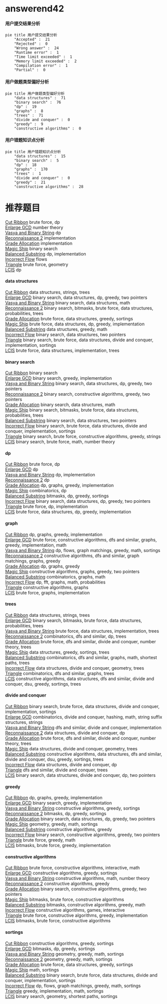 # answerend42
<!-- tabs:start -->
#### **用户提交结果分析**

```mermaid
pie title 用户提交结果分析
    "Accepted" :  21
    "Rejected" :  0
    "Wrong answer" :  24
    "Runtime error" :  1
    "Time limit exceeded" :  1
    "Memory limit exceeded" :  2
    "Compilation error" :  1
    "Partial" :  0
```
#### **用户做题类型偏好分析**

```mermaid
pie title 用户做题类型偏好分析
    "data structures" :  71
    "binary search" :  76
    "dp" :  19
    "graphs" :  8
    "trees" :  71
    "divide and conquer" :  0
    "greedy" :  9
    "constructive algorithms" :  0
```
#### **用户错题知识点分析**

```mermaid
pie title 用户错题知识点分析
    "data structures" :  15
    "binary search" :  5
    "dp" :  18
    "graphs" :  170
    "trees" :  1
    "divide and conquer" :  0
    "greedy" :  21
    "constructive algorithms" :  28
```
<!-- tabs:end -->
# 推荐题目
[Cut Ribbon](http://codeforces.com/problemset/problem/189/A)		brute force,
                        dp		  
[Enlarge GCD](http://codeforces.com/problemset/problem/1034/A)		number theory		  
[Vasya and Binary String](http://codeforces.com/problemset/problem/1107/E)		dp		  
[Reconnaissance 2](http://codeforces.com/problemset/problem/34/A)		implementation		  
[Grade Allocation](http://codeforces.com/problemset/problem/1316/A)		implementation		  
[Magic Ship](http://codeforces.com/problemset/problem/1117/C)		binary search		  
[Balanced Substring](http://codeforces.com/problemset/problem/873/B)		dp,
                        implementation		  
[Incorrect Flow](http://codeforces.com/problemset/problem/708/D)		flows		  
[Triangle](http://codeforces.com/problemset/problem/18/A)		brute force,
                        geometry		  
[LCIS](http://codeforces.com/problemset/problem/10/D)		dp		  
<!-- tabs:start -->
#### **data structures**
[Cut Ribbon](http://codeforces.com/problemset/problem/620/F)		data structures,
                        strings,
                        trees		  
[Enlarge GCD](http://codeforces.com/problemset/problem/1492/C)		binary search,
                        data structures,
                        dp,
                        greedy,
                        two pointers		  
[Vasya and Binary String](http://codeforces.com/problemset/problem/1490/G)		binary search,
                        data structures,
                        math		  
[Reconnaissance 2](http://codeforces.com/problemset/problem/1479/D)		binary search,
                        bitmasks,
                        brute force,
                        data structures,
                        probabilities,
                        trees		  
[Grade Allocation](http://codeforces.com/problemset/problem/1497/A)		brute force,
                        data structures,
                        greedy,
                        sortings		  
[Magic Ship](http://codeforces.com/problemset/problem/1491/C)		brute force,
                        data structures,
                        dp,
                        greedy,
                        implementation		  
[Balanced Substring](http://codeforces.com/problemset/problem/1492/B)		data structures,
                        greedy,
                        math		  
[Incorrect Flow](http://codeforces.com/problemset/problem/1436/E)		binary search,
                        data structures,
                        two pointers		  
[Triangle](http://codeforces.com/problemset/problem/1461/D)		binary search,
                        brute force,
                        data structures,
                        divide and conquer,
                        implementation,
                        sortings		  
[LCIS](http://codeforces.com/problemset/problem/1511/C)		brute force,
                        data structures,
                        implementation,
                        trees		  
#### **binary search**
[Cut Ribbon](http://codeforces.com/problemset/problem/1117/C)		binary search		  
[Enlarge GCD](http://codeforces.com/problemset/problem/1138/A)		binary search,
                        greedy,
                        implementation		  
[Vasya and Binary String](http://codeforces.com/problemset/problem/1492/C)		binary search,
                        data structures,
                        dp,
                        greedy,
                        two pointers		  
[Reconnaissance 2](http://codeforces.com/problemset/problem/1463/D)		binary search,
                        constructive algorithms,
                        greedy,
                        two pointers		  
[Grade Allocation](http://codeforces.com/problemset/problem/1490/G)		binary search,
                        data structures,
                        math		  
[Magic Ship](http://codeforces.com/problemset/problem/1479/D)		binary search,
                        bitmasks,
                        brute force,
                        data structures,
                        probabilities,
                        trees		  
[Balanced Substring](http://codeforces.com/problemset/problem/1436/E)		binary search,
                        data structures,
                        two pointers		  
[Incorrect Flow](http://codeforces.com/problemset/problem/1461/D)		binary search,
                        brute force,
                        data structures,
                        divide and conquer,
                        implementation,
                        sortings		  
[Triangle](http://codeforces.com/problemset/problem/1493/C)		binary search,
                        brute force,
                        constructive algorithms,
                        greedy,
                        strings		  
[LCIS](http://codeforces.com/problemset/problem/1487/D)		binary search,
                        brute force,
                        math,
                        number theory		  
#### **dp**
[Cut Ribbon](http://codeforces.com/problemset/problem/189/A)		brute force,
                        dp		  
[Enlarge GCD](http://codeforces.com/problemset/problem/1107/E)		dp		  
[Vasya and Binary String](http://codeforces.com/problemset/problem/873/B)		dp,
                        implementation		  
[Reconnaissance 2](http://codeforces.com/problemset/problem/10/D)		dp		  
[Grade Allocation](http://codeforces.com/problemset/problem/67/A)		dp,
                        graphs,
                        greedy,
                        implementation		  
[Magic Ship](https://codeforces.com/contest/480/problem/C)		combinatorics,
                        dp		  
[Balanced Substring](http://codeforces.com/problemset/problem/1316/E)		bitmasks,
                        dp,
                        greedy,
                        sortings		  
[Incorrect Flow](http://codeforces.com/problemset/problem/1492/C)		binary search,
                        data structures,
                        dp,
                        greedy,
                        two pointers		  
[Triangle](https://codeforces.com/contest/1457/problem/C)		brute force,
                        dp,
                        implementation		  
[LCIS](http://codeforces.com/problemset/problem/1491/C)		brute force,
                        data structures,
                        dp,
                        greedy,
                        implementation		  
#### **graph**
[Cut Ribbon](http://codeforces.com/problemset/problem/67/A)		dp,
                        graphs,
                        greedy,
                        implementation		  
[Enlarge GCD](http://codeforces.com/problemset/problem/1487/C)		brute force,
                        constructive algorithms,
                        dfs and similar,
                        graphs,
                        greedy,
                        implementation,
                        math		  
[Vasya and Binary String](http://codeforces.com/problemset/problem/1437/C)		dp,
                        flows,
                        graph matchings,
                        greedy,
                        math,
                        sortings		  
[Reconnaissance 2](http://codeforces.com/problemset/problem/1470/D)		constructive algorithms,
                        dfs and similar,
                        graph matchings,
                        graphs,
                        greedy		  
[Grade Allocation](http://codeforces.com/problemset/problem/1476/C)		dp,
                        graphs,
                        greedy		  
[Magic Ship](http://codeforces.com/problemset/problem/1304/D)		constructive algorithms,
                        graphs,
                        greedy,
                        two pointers		  
[Balanced Substring](http://codeforces.com/problemset/problem/1475/C)		combinatorics,
                        graphs,
                        math		  
[Incorrect Flow](http://codeforces.com/problemset/problem/553/E)		dp,
                        fft,
                        graphs,
                        math,
                        probabilities		  
[Triangle](http://codeforces.com/problemset/problem/1495/C)		constructive algorithms,
                        graphs		  
[LCIS](http://codeforces.com/problemset/problem/1510/K)		brute force,
                        graphs,
                        implementation		  
#### **trees**
[Cut Ribbon](http://codeforces.com/problemset/problem/620/F)		data structures,
                        strings,
                        trees		  
[Enlarge GCD](http://codeforces.com/problemset/problem/1479/D)		binary search,
                        bitmasks,
                        brute force,
                        data structures,
                        probabilities,
                        trees		  
[Vasya and Binary String](http://codeforces.com/problemset/problem/1511/C)		brute force,
                        data structures,
                        implementation,
                        trees		  
[Reconnaissance 2](http://codeforces.com/problemset/problem/1499/F)		combinatorics,
                        dfs and similar,
                        dp,
                        trees		  
[Grade Allocation](http://codeforces.com/problemset/problem/1491/E)		brute force,
                        dfs and similar,
                        divide and conquer,
                        number theory,
                        trees		  
[Magic Ship](http://codeforces.com/problemset/problem/1466/D)		data structures,
                        greedy,
                        sortings,
                        trees		  
[Balanced Substring](http://codeforces.com/problemset/problem/1495/D)		combinatorics,
                        dfs and similar,
                        graphs,
                        math,
                        shortest paths,
                        trees		  
[Incorrect Flow](http://codeforces.com/problemset/problem/1303/G)		data structures,
                        divide and conquer,
                        geometry,
                        trees		  
[Triangle](http://codeforces.com/problemset/problem/1454/E)		combinatorics,
                        dfs and similar,
                        graphs,
                        trees		  
[LCIS](http://codeforces.com/problemset/problem/1494/D)		constructive algorithms,
                        data structures,
                        dfs and similar,
                        divide and conquer,
                        dsu,
                        greedy,
                        sortings,
                        trees		  
#### **divide and conquer**
[Cut Ribbon](http://codeforces.com/problemset/problem/1461/D)		binary search,
                        brute force,
                        data structures,
                        divide and conquer,
                        implementation,
                        sortings		  
[Enlarge GCD](http://codeforces.com/problemset/problem/1466/G)		combinatorics,
                        divide and conquer,
                        hashing,
                        math,
                        string suffix structures,
                        strings		  
[Vasya and Binary String](http://codeforces.com/problemset/problem/1490/D)		dfs and similar,
                        divide and conquer,
                        implementation		  
[Reconnaissance 2](https://codeforces.com/contest/1483/problem/C)		data structures,
                        divide and conquer,
                        dp		  
[Grade Allocation](http://codeforces.com/problemset/problem/1491/E)		brute force,
                        dfs and similar,
                        divide and conquer,
                        number theory,
                        trees		  
[Magic Ship](http://codeforces.com/problemset/problem/1303/G)		data structures,
                        divide and conquer,
                        geometry,
                        trees		  
[Balanced Substring](http://codeforces.com/problemset/problem/1494/D)		constructive algorithms,
                        data structures,
                        dfs and similar,
                        divide and conquer,
                        dsu,
                        greedy,
                        sortings,
                        trees		  
[Incorrect Flow](http://codeforces.com/problemset/problem/1482/E)		data structures,
                        divide and conquer,
                        dp		  
[Triangle](http://codeforces.com/problemset/problem/566/C)		dfs and similar,
                        divide and conquer,
                        trees		  
[LCIS](http://codeforces.com/problemset/problem/1428/F)		binary search,
                        data structures,
                        divide and conquer,
                        dp,
                        two pointers		  
#### **greedy**
[Cut Ribbon](http://codeforces.com/problemset/problem/67/A)		dp,
                        graphs,
                        greedy,
                        implementation		  
[Enlarge GCD](http://codeforces.com/problemset/problem/1138/A)		binary search,
                        greedy,
                        implementation		  
[Vasya and Binary String](http://codeforces.com/problemset/problem/1375/E)		constructive algorithms,
                        greedy,
                        sortings		  
[Reconnaissance 2](http://codeforces.com/problemset/problem/1316/E)		bitmasks,
                        dp,
                        greedy,
                        sortings		  
[Grade Allocation](http://codeforces.com/problemset/problem/1492/C)		binary search,
                        data structures,
                        dp,
                        greedy,
                        two pointers		  
[Magic Ship](https://codeforces.com/contest/1496/problem/C)		geometry,
                        greedy,
                        math,
                        sortings		  
[Balanced Substring](http://codeforces.com/problemset/problem/1493/A)		constructive algorithms,
                        greedy		  
[Incorrect Flow](http://codeforces.com/problemset/problem/1463/D)		binary search,
                        constructive algorithms,
                        greedy,
                        two pointers		  
[Triangle](http://codeforces.com/problemset/problem/1462/C)		brute force,
                        greedy,
                        math		  
[LCIS](http://codeforces.com/problemset/problem/1494/B)		bitmasks,
                        brute force,
                        greedy,
                        implementation		  
#### **constructive algorithms**
[Cut Ribbon](http://codeforces.com/problemset/problem/1286/C1)		brute force,
                        constructive algorithms,
                        interactive,
                        math		  
[Enlarge GCD](http://codeforces.com/problemset/problem/1375/E)		constructive algorithms,
                        greedy,
                        sortings		  
[Vasya and Binary String](http://codeforces.com/problemset/problem/1242/A)		constructive algorithms,
                        math,
                        number theory		  
[Reconnaissance 2](http://codeforces.com/problemset/problem/1493/A)		constructive algorithms,
                        greedy		  
[Grade Allocation](http://codeforces.com/problemset/problem/1463/D)		binary search,
                        constructive algorithms,
                        greedy,
                        two pointers		  
[Magic Ship](https://codeforces.com/contest/1456/problem/B)		bitmasks,
                        brute force,
                        constructive algorithms		  
[Balanced Substring](http://codeforces.com/problemset/problem/1492/D)		bitmasks,
                        constructive algorithms,
                        greedy,
                        math		  
[Incorrect Flow](https://codeforces.com/contest/1504/problem/D)		constructive algorithms,
                        games,
                        interactive		  
[Triangle](https://codeforces.com/contest/1483/problem/A)		brute force,
                        constructive algorithms,
                        greedy,
                        implementation		  
[LCIS](https://codeforces.com/contest/1457/problem/D)		bitmasks,
                        brute force,
                        constructive algorithms		  
#### **sortings**
[Cut Ribbon](http://codeforces.com/problemset/problem/1375/E)		constructive algorithms,
                        greedy,
                        sortings		  
[Enlarge GCD](http://codeforces.com/problemset/problem/1316/E)		bitmasks,
                        dp,
                        greedy,
                        sortings		  
[Vasya and Binary String](https://codeforces.com/contest/1496/problem/C)		geometry,
                        greedy,
                        math,
                        sortings		  
[Reconnaissance 2](http://codeforces.com/problemset/problem/1495/A)		geometry,
                        greedy,
                        math,
                        sortings		  
[Grade Allocation](http://codeforces.com/problemset/problem/1497/A)		brute force,
                        data structures,
                        greedy,
                        sortings		  
[Magic Ship](http://codeforces.com/problemset/problem/1427/A)		math,
                        sortings		  
[Balanced Substring](http://codeforces.com/problemset/problem/1461/D)		binary search,
                        brute force,
                        data structures,
                        divide and conquer,
                        implementation,
                        sortings		  
[Incorrect Flow](http://codeforces.com/problemset/problem/1437/C)		dp,
                        flows,
                        graph matchings,
                        greedy,
                        math,
                        sortings		  
[Triangle](http://codeforces.com/problemset/problem/1473/A)		greedy,
                        implementation,
                        math,
                        sortings		  
[LCIS](http://codeforces.com/problemset/problem/1486/B)		binary search,
                        geometry,
                        shortest paths,
                        sortings		  
<!-- tabs:end -->
